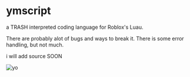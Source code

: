 # ymscript
a TRASH interpreted coding language for Roblox's Luau.

There are probably alot of bugs and ways to break it.
There is some error handling, but not much.

i will add source SOON

![yo](icon.png)
